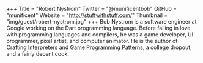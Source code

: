 +++
Title = "Robert Nystrom"
Twitter = "@munificentbob"
GitHub = "munificent"
Website = "http://stuffwithstuff.com/"
Thumbnail = "img/guest/robert-nystrom.jpg"
+++
Bob Nystrom is a software engineer at Google working on the Dart programming language. Before falling in love with programming languages and compilers, he was a game developer, UI programmer, pixel artist, and computer animator. He is the author of [Crafting Interpreters](https://amzn.to/3kbvnIa) and [Game Programming Patterns](https://amzn.to/3hBlp1b), a college dropout, and a fairly decent cook.